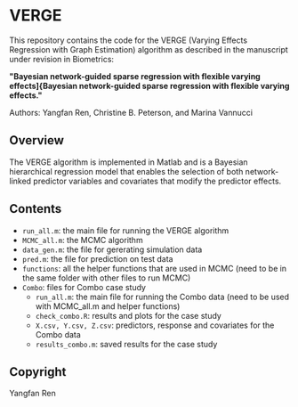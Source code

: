 # VERGE

This repository contains the code for the VERGE (Varying Effects Regression with Graph Estimation) algorithm as described in the manuscript under revision in Biometrics:

**"Bayesian network-guided sparse regression with flexible varying effects]{Bayesian network-guided sparse regression with flexible varying effects."**


Authors: Yangfan Ren, Christine B. Peterson, and Marina Vannucci

## Overview

The VERGE algorithm is implemented in Matlab and is a Bayesian hierarchical regression model that enables the selection of both network-linked predictor variables and covariates that modify the predictor effects.

## Contents

- `run_all.m`: the main file for running the VERGE algorithm
- `MCMC_all.m`: the MCMC algorithm
- `data_gen.m`: the file for gererating simulation data
- `pred.m`: the file for prediction on test data
- `functions`: all the helper functions that are used in MCMC (need to be in the same folder with other files to run MCMC)
- `Combo`: files for Combo case study
  - `run_all.m`: the main file for running the Combo data (need to be used with MCMC_all.m and helper functions)
  - `check_combo.R`: results and plots for the case study
  - `X.csv, Y.csv, Z.csv`: predictors, response and covariates for the Combo data
  - `results_combo.m`: saved results for the case study

## Copyright

Yangfan Ren
